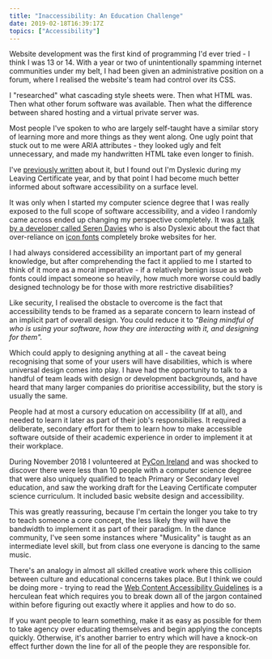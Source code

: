 ```yaml
---
title: "Inaccessibility: An Education Challenge"
date: 2019-02-18T16:39:17Z
topics: ["Accessibility"]
---
```


Website development was the first kind of programming I'd ever tried - I think
I was 13 or 14. With a year or two of unintentionally spamming internet
communities under my belt, I had been given an administrative position on a
forum, where I realised the website's team had control over its CSS.

I "researched" what cascading style sheets were. Then what HTML 
was. Then what other forum software was available. Then what the difference between 
shared hosting and a virtual private server was.

Most people I've spoken to who are largely self-taught have a similar story of
learning more and more things as they went along. One ugly point that stuck out
to me were ARIA attributes - they looked ugly and felt unnecessary, and made my
handwritten HTML take even longer to finish.

I've [previously written](../technology-dependence) about it, but I found out I'm 
Dyslexic during my Leaving Certificate year, and by that point I had become much 
better informed about software accessibility on a surface level. 

It was only when I started my computer science degree that I was really exposed to
the full scope of software accessibility, and a video I randomly came across
ended up changing my perspective completely. It was [a talk by a developer
called Seren Davies](https://www.youtube.com/watch?v=9xXBYcWgCHA) who is also 
Dyslexic about the fact that over-reliance on 
[icon fonts](https://alistapart.com/article/the-era-of-symbol-fonts) 
completely broke websites for her.

I had always considered accessibility an important part of my general knowledge, 
but after comprehending the fact it applied to me I started to think of it more as 
a moral imperative - if a relatively benign issue as web fonts could impact someone 
so heavily, how much more worse could badly designed technology be for those with 
more restrictive disabilities?

Like security, I realised the obstacle to overcome is the fact that
accessibility tends to be framed as a separate concern to learn instead of an
implicit part of overall design. You could reduce it to *"Being mindful of who is 
using your software, how they are interacting with it, and designing for them".*

Which could apply to designing anything at all - the caveat being recognising
that some of your users will have disabilities, which is where universal design
comes into play. I have had the opportunity to talk to a handful of team leads
with design or development backgrounds, and have heard that many larger
companies do prioritise accessibility, but the story is usually the same.

People had at most a cursory education on accessibility (If at all), and needed
to learn it later as part of their job's responsibilies.  It required a
deliberate, secondary effort for them to learn how to make accessible software
outside of their academic experience in order to implement it at their
workplace.

During November 2018 I volunteered at [PyCon Ireland](https://python.ie/) and 
was shocked to discover there were less than 10 people with a computer science 
degree that were also uniquely qualified to teach Primary or Secondary level 
education, and saw the working draft for the Leaving Certificate computer science 
curriculum. It included basic website design and accessibility.

This was greatly reassuring, because I'm certain the longer you take to try to
teach someone a core concept, the less likely they will have the bandwidth to
implement it as part of their paradigm. In the dance community, I've seen
some instances where "Musicality" is taught as an intermediate level skill, but
from class one everyone is dancing to the same music.

There's an analogy in almost all skilled creative work where this collision
between culture and educational concerns takes place. But I think we could be
doing more - trying to read the 
[Web Content Accessibility Guidelines](https://www.w3.org/TR/WCAG20/) is a
herculean feat which requires you to break down all of the jargon contained
within before figuring out exactly where it applies and how to do so.

If you want people to learn something, make it as easy as possible for them to
take agency over educating themselves and begin applying the concepts quickly.
Otherwise, it's another barrier to entry which will have a knock-on effect
further down the line for all of the people they are responsible for.
